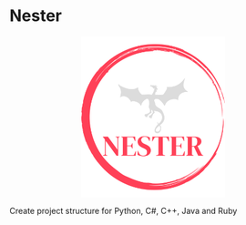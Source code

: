 # Nester

<p align="center">
<img
    style="display: block;
           margin-left: auto;
           margin-right: auto;
           width:50%"
    src="./index_logo.png"
    alt="Our logo">
</img>
</p>

Create project structure for Python, C#, C++, Java and Ruby
